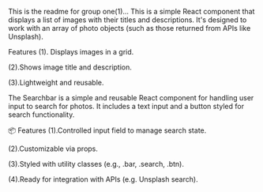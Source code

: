 This is the readme for group one(1)...
This is a simple React component that displays a list of images with their titles and descriptions. It's designed to work with an array of photo objects (such as those returned from APIs like Unsplash).


 Features 
(1). Displays images in a grid.

(2).Shows image title and description.

(3).Lightweight and reusable.


The Searchbar is a simple and reusable React component for handling user input to search for photos. It includes a text input and a button styled for search functionality.


📦 Features
(1).Controlled input field to manage search state.

(2).Customizable via props.

(3).Styled with utility classes (e.g., .bar, .search, .btn).

(4).Ready for integration with APIs (e.g. Unsplash search).
